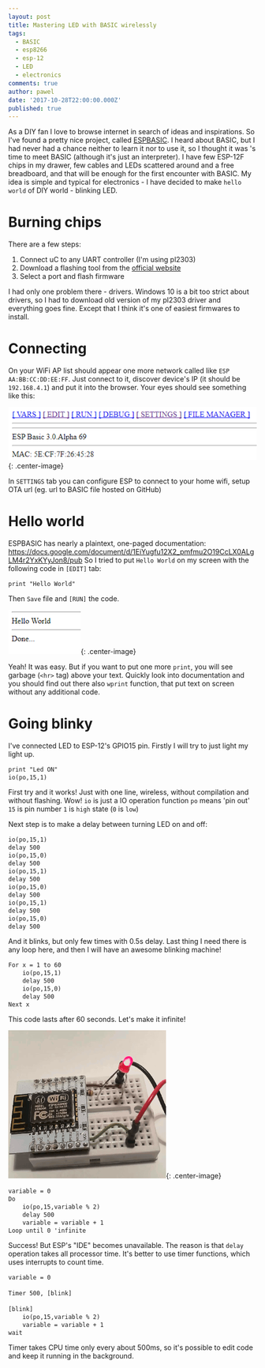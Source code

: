 ```yaml
---
layout: post
title: Mastering LED with BASIC wirelessly
tags:
  - BASIC
  - esp8266
  - esp-12
  - LED
  - electronics
comments: true
author: pawel
date: '2017-10-28T22:00:00.000Z'
published: true
---
```


As a DIY fan I love to browse internet in search of ideas and inspirations. So I've found a pretty nice project, called [ESPBASIC](https://www.esp8266basic.com/). I heard about BASIC, but I had  never had a chance neither to learn it nor to use it, so I thought it was 's time to meet BASIC (although it's just an interpreter). I have few ESP-12F chips in my drawer, few cables and LEDs scattered around and a free breadboard, and that will be enough for the first encounter with BASIC. My idea is simple and typical for electronics - I have decided to make `hello world` of DIY world - blinking LED.

# Burning chips

There are a few steps:
1. Connect uC to any UART controller (I'm using pl2303)
2. Download a flashing tool from the [official website](https://www.esp8266basic.com/download.html)
3. Select a port and flash firmware

I had only one problem there - drivers. Windows 10 is a bit too strict about drivers, so I had to download old version of my pl2303 driver and everything goes fine. Except that I think it's one of easiest firmwares to install.

# Connecting

On your WiFi AP list should appear one more network called like `ESP AA:BB:CC:DD:EE:FF`. Just connect to it, discover device's IP (it should be `192.168.4.1`) and put it into the browser.
Your eyes should see something like this:

![Screen 1](/images/mastering-led-with-basic-wirelessly/screen1.png){: .center-image}

In `SETTINGS` tab you can configure ESP to connect to your home wifi, setup OTA url (eg. url to BASIC file hosted on GitHub)

# Hello world

ESPBASIC has nearly a plaintext, one-paged documentation:
https://docs.google.com/document/d/1EiYugfu12X2_pmfmu2O19CcLX0ALgLM4r2YxKYyJon8/pub
So I tried to put `Hello World` on my screen with the following code in `[EDIT]` tab:

```
print "Hello World"
```

Then `Save` file and `[RUN]` the code.

![Screen 2](/images/mastering-led-with-basic-wirelessly/screen2.png){: .center-image}

Yeah! It was easy. But if you want to put one more `print`, you will see garbage (`<hr>` tag) above your text. Quickly look into documentation and you should find out there also `wprint` function, that put text on screen without any additional code.

# Going blinky

I've connected LED to ESP-12's GPIO15 pin. Firstly I will try to just light my light up.

```
print "Led ON"
io(po,15,1)
```

First try and it works! Just with one line, wireless, without compilation and without flashing. Wow!
`io` is just a IO operation function
`po` means 'pin out'
`15` is pin number
`1` is `high` state (`0` is `low`)

Next step is to make a delay between turning LED on and off:

```
io(po,15,1)
delay 500
io(po,15,0)
delay 500
io(po,15,1)
delay 500
io(po,15,0)
delay 500
io(po,15,1)
delay 500
io(po,15,0)
delay 500
```

And it blinks, but only few times with 0.5s delay. Last thing I need there is any loop here, and then I will have an awesome blinking machine!

```
For x = 1 to 60
    io(po,15,1)
    delay 500
    io(po,15,0)
    delay 500
Next x
```

This code lasts after 60 seconds. Let's make it infinite!

![Blinky](/images/mastering-led-with-basic-wirelessly/blink.gif){: .center-image}

```
variable = 0
Do
    io(po,15,variable % 2)
    delay 500
    variable = variable + 1
Loop until 0 'infinite
```

Success! But ESP's "IDE" becomes unavailable. The reason is that `delay` operation takes all processor time.
It's better to use timer functions, which uses interrupts to count time.

```
variable = 0

Timer 500, [blink]

[blink]
    io(po,15,variable % 2)
    variable = variable + 1
wait
```

Timer takes CPU time only every about 500ms, so it's possible to edit code and keep it running in the background.

